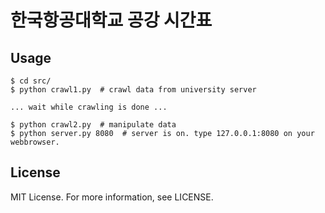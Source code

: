 # 한국항공대학교 공강 시간표

## Usage
```
$ cd src/
$ python crawl1.py  # crawl data from university server

... wait while crawling is done ...

$ python crawl2.py  # manipulate data
$ python server.py 8080  # server is on. type 127.0.0.1:8080 on your webbrowser.
```

## License
MIT License. For more information, see LICENSE.

